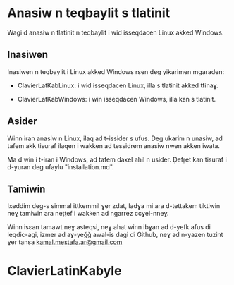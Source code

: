 # Anasiw n teqbaylit s tlatinit

Wagi d anasiw n tlatinit n teqbaylit i wid isseqdacen Linux akked Windows.

## Inasiwen

Inasiwen n teqbaylit i Linux akked Windows rsen deg yikarimen mgaraden: 

- ClavierLatKabLinux:   i wid isseqdacen Linux, illa s tlatinit akked tfinaɣ.

- ClavierLatKabWindows: i win isseqdacen Windows, illa kan s tlatinit.

## Asider

Winn iran anasiw n Linux, ilaq ad t-issider s ufus. Deg ukarim n unasiw, ad tafem akk tisuraf ilaqen i wakken ad tessidrem anasiw nwen akken iwata.

Ma d win i t-iran i Windows, ad tafem daxel ahil n usider. Ḍefṛet kan tisuraf i d-yuran deg ufaylu "installation.md".


## Tamiwin

Ixeddim deg-s simmal ittkemmil ɣer zdat, ladɣa mi ara d-tettakem tiktiwin neɣ tamiwin ara neṭṭef i wakken ad ngarrez ccɣel-nneɣ.


Winn isɛan tamawt neɣ asteqsi, neɣ ahat winn ibɣan ad d-yefk afus di leqdic-agi, izmer ad aɣ-yeǧǧ awal-is dagi di Github, neɣ ad n-yazen tuzint ɣer tansa kamal.mestafa.ar@gmail.com


# ClavierLatinKabyle



